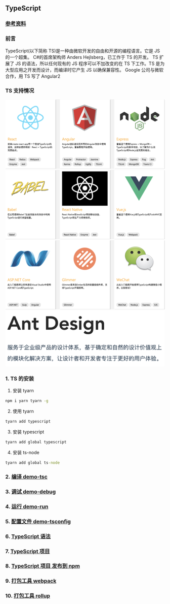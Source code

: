 ## TypeScript

### [参考资料](https://www.tslang.cn/docs/home.html)

### 前言

TypeScript(以下简称 TS)是一种由微软开发的自由和开源的编程语言。它是 JS 的一个超集。 C#的首席架构师 Anders Hejlsberg，已工作于 TS 的开发。
TS 扩展了 JS 的语法，所以任何现有的 JS 程序可以不加改变的在 TS 下工作。TS 是为大型应用之开发而设计，而编译时它产生 JS 以确保兼容性。
Google 公司与微软合作，用 TS 写了 Angular2

### TS 支持情况

![](./imgs/p1.png)
![](./imgs/p2.png)
![](./imgs/p3.png)
![](./imgs/p5.png)

### 1. TS 的安装

1. 安装 tyarn 
```cmd
npm i yarn tyarn -g
```

2. 使用 tyarn
```cmd
tyarn add typescript
```

3. 安装 typescript

```cmd
tyarn add global typescript
```

4. 安装 ts-node

```cmd
tyarn add global ts-node
```

### 2. [编译 demo-tsc](./demo/demo-tsc/README.md)

### 3. [调试 demo-debug](./demo/demo-debug/README.md)

### 4. [运行 demo-run](./demo/demo-run/README.md)

### 5. [配置文件 demo-tsconfig](./demo/demo-tsconfig/README.md)

### 6. [TypeScript 语法](./README_TS.md)

### 7. [TypeScript 项目](./demo/demo-project/README.md)

### 8. [TypeScript 项目 发布到 npm](./demo/demo-project-sum/README.md)

### 9. [打包工具 webpack](./demo/demo-webpack/README.md)

### 10. [打包工具 rollup](./demo/demo-rollup/README.md)
